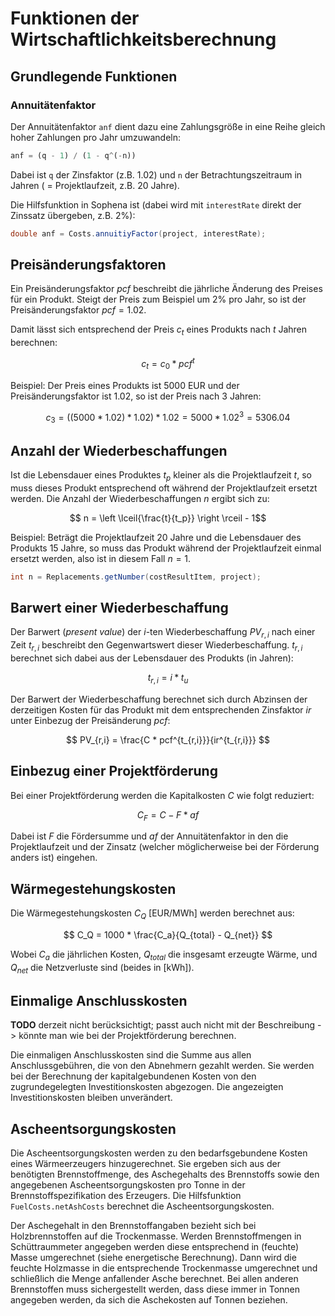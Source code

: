 # Funktionen der Wirtschaftlichkeitsberechnung

## Grundlegende Funktionen

### Annuitätenfaktor
Der Annuitätenfaktor `anf` dient dazu eine Zahlungsgröße in eine Reihe gleich
hoher Zahlungen pro Jahr umzuwandeln:

```julia
anf = (q - 1) / (1 - q^(-n))
```

Dabei ist `q` der Zinsfaktor (z.B. 1.02) und `n` der Betrachtungszeitraum in
Jahren ( = Projektlaufzeit, z.B. 20 Jahre).

Die Hilfsfunktion in Sophena ist (dabei wird mit `interestRate` direkt der
Zinssatz übergeben, z.B. 2%):

```java
double anf = Costs.annuitiyFactor(project, interestRate);
```

## Preisänderungsfaktoren
Ein Preisänderungsfaktor $pcf$ beschreibt die jährliche Änderung des Preises für
ein Produkt. Steigt der Preis zum Beispiel um 2% pro Jahr, so ist der
Preisänderungsfaktor $pcf = 1.02$.

Damit lässt sich entsprechend der Preis $c_t$ eines Produkts nach $t$ Jahren
berechnen:

$$ c_t = c_0 * pcf^{t}$$

Beispiel: Der Preis eines Produkts ist 5000 EUR und der Preisänderungsfaktor ist
1.02, so ist der Preis nach 3 Jahren:

$$ c_3 = ((5000 * 1.02) * 1.02) * 1.02 =  5000 * 1.02^3 = 5306.04$$


## Anzahl der Wiederbeschaffungen
Ist die Lebensdauer eines Produktes $t_p$ kleiner als die Projektlaufzeit $t$,
so muss dieses Produkt entsprechend oft während der Projektlaufzeit ersetzt
werden. Die Anzahl der Wiederbeschaffungen $n$ ergibt sich zu:

$$ n = \left \lceil{\frac{t}{t_p}} \right \rceil - 1$$

Beispiel: Beträgt die Projektlaufzeit 20 Jahre und die Lebensdauer des Produkts
15 Jahre, so muss das Produkt während der Projektlaufzeit einmal ersetzt werden,
also ist in diesem Fall $n = 1$.

```java
int n = Replacements.getNumber(costResultItem, project);
```

## Barwert einer Wiederbeschaffung
Der Barwert (_present value_) der $i$-ten Wiederbeschaffung $PV_{r,i}$ nach
einer Zeit $t_{r,i}$ beschreibt den Gegenwartswert dieser Wiederbeschaffung. 
$t_{r,i}$ berechnet sich dabei aus der Lebensdauer des Produkts (in Jahren):

$$ t_{r,i} = i * t_u $$

Der Barwert der Wiederbeschaffung berechnet sich durch Abzinsen der derzeitigen
Kosten für das Produkt mit dem entsprechenden Zinsfaktor $ir$ unter Einbezug
der Preisänderung $pcf$:

$$ PV_{r,i} = \frac{C * pcf^{t_{r,i}}}{ir^{t_{r,i}}} $$

## Einbezug einer Projektförderung
Bei einer Projektförderung werden die Kapitalkosten $C$ wie folgt reduziert:

$$ C_F = C - F * af $$

Dabei ist $F$ die Fördersumme und $af$ der Annuitätenfaktor in den die
Projektlaufzeit und der Zinsatz (welcher möglicherweise bei der Förderung
anders ist) eingehen.

## Wärmegestehungskosten
Die Wärmegestehungskosten $C_Q$ [EUR/MWh] werden berechnet aus:

$$ C_Q = 1000 * \frac{C_a}{Q_{total} - Q_{net}} $$

Wobei $C_a$ die jährlichen Kosten, $Q_{total}$ die insgesamt erzeugte Wärme,
und $Q_{net}$ die Netzverluste sind (beides in [kWh]).

## Einmalige Anschlusskosten

__TODO__ derzeit nicht berücksichtigt; passt auch nicht mit der Beschreibung
-> könnte man wie bei der Projektförderung berechnen.

Die einmaligen Anschlusskosten sind die Summe aus allen Anschlussgebühren, die
von den Abnehmern gezahlt werden.  Sie werden bei der Berechnung der 
kapitalgebundenen Kosten von den zugrundegelegten Investitionskosten abgezogen.
Die angezeigten Investitionskosten bleiben unverändert.

## Ascheentsorgungskosten
Die Ascheentsorgungskosten werden zu den bedarfsgebundene Kosten eines
Wärmeerzeugers hinzugerechnet. Sie ergeben sich aus der benötigten
Brennstoffmenge, des Aschegehalts des Brennstoffs sowie den angegebenen
Ascheentsorgungskosten pro Tonne in der Brennstoffspezifikation des Erzeugers.
Die Hilfsfunktion `FuelCosts.netAshCosts` berechnet die Ascheentsorgungskosten.

Der Aschegehalt in den Brennstoffangaben bezieht sich bei Holzbrennstoffen
auf die Trockenmasse. Werden Brennstoffmengen in Schüttraummeter angegeben
werden diese entsprechend in (feuchte) Masse umgerechnet (siehe energetische
Berechnung). Dann wird die feuchte Holzmasse in die entsprechende Trockenmasse
umgerechnet und schließlich die Menge anfallender Asche berechnet. Bei allen
anderen Brennstoffen muss sichergestellt werden, dass diese immer in Tonnen
angegeben werden, da sich die Aschekosten auf Tonnen beziehen. 

